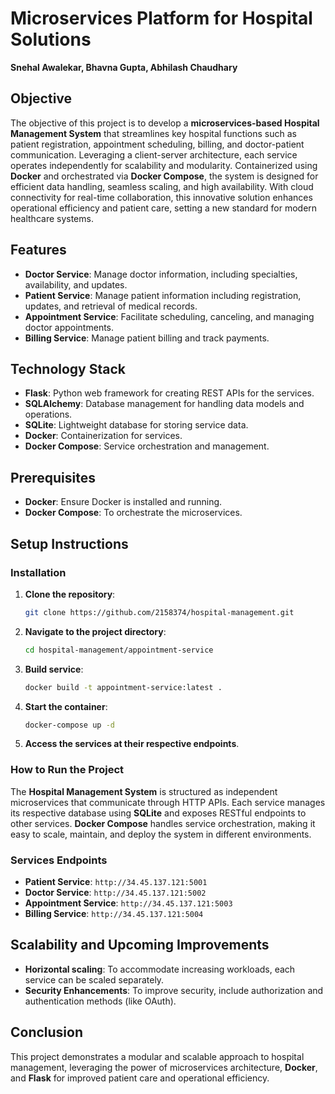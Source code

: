 # Microservices Platform for Hospital Solutions
**Snehal Awalekar, Bhavna Gupta, Abhilash Chaudhary**

## Objective
The objective of this project is to develop a **microservices-based Hospital Management System** that streamlines key hospital functions such as patient registration, appointment scheduling, billing, and doctor-patient communication. Leveraging a client-server architecture, each service operates independently for scalability and modularity. Containerized using **Docker** and orchestrated via **Docker Compose**, the system is designed for efficient data handling, seamless scaling, and high availability. With cloud connectivity for real-time collaboration, this innovative solution enhances operational efficiency and patient care, setting a new standard for modern healthcare systems.

## Features
- **Doctor Service**: Manage doctor information, including specialties, availability, and updates.
- **Patient Service**: Manage patient information including registration, updates, and retrieval of medical records.
- **Appointment Service**: Facilitate scheduling, canceling, and managing doctor appointments.
- **Billing Service**: Manage patient billing and track payments.

## Technology Stack
- **Flask**: Python web framework for creating REST APIs for the services.
- **SQLAlchemy**: Database management for handling data models and operations.
- **SQLite**: Lightweight database for storing service data.
- **Docker**: Containerization for services.
- **Docker Compose**: Service orchestration and management.

## Prerequisites
- **Docker**: Ensure Docker is installed and running.
- **Docker Compose**: To orchestrate the microservices.

## Setup Instructions

### Installation
1. **Clone the repository**:
    ```bash
    git clone https://github.com/2158374/hospital-management.git
    ```

2. **Navigate to the project directory**:
    ```bash
    cd hospital-management/appointment-service
    ```

3. **Build service**:
    ```bash
    docker build -t appointment-service:latest .
    ```
4. **Start the container**:
    ```bash
    docker-compose up -d
    ```

5. **Access the services at their respective endpoints**.

### How to Run the Project
The **Hospital Management System** is structured as independent microservices that communicate through HTTP APIs. Each service manages its respective database using **SQLite** and exposes RESTful endpoints to other services. **Docker Compose** handles service orchestration, making it easy to scale, maintain, and deploy the system in different environments.

### Services Endpoints
- **Patient Service**: `http://34.45.137.121:5001`
- **Doctor Service**: `http://34.45.137.121:5002`
- **Appointment Service**: `http://34.45.137.121:5003`
- **Billing Service**: `http://34.45.137.121:5004`

## Scalability and Upcoming Improvements
- **Horizontal scaling**: To accommodate increasing workloads, each service can be scaled separately.
- **Security Enhancements**: To improve security, include authorization and authentication methods (like OAuth).

## Conclusion
This project demonstrates a modular and scalable approach to hospital management, leveraging the power of microservices architecture, **Docker**, and **Flask** for improved patient care and operational efficiency.

